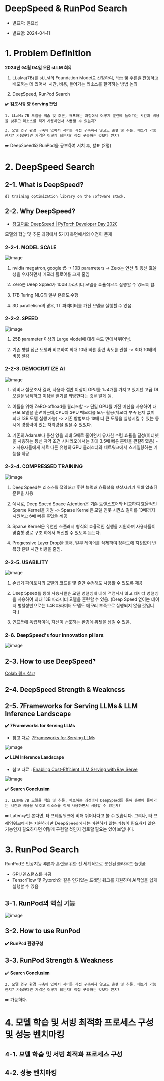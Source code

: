 # DeepSpeed & RunPod Search

- 발표자: 윤요섭

- 발표일: 2024-04-11

# 1. Problem Definition

**2024년 04월 04일 오전 sLLM 회의**

1. LLaMa(7B)를 sLLM의 Foundation Model로 선정하여, 학습 및 추론을 진행하고 배포하는 데 있어서, 시간, 비용, 들어가는 리소스를 절약하는 방법 논의

2. DeepSpeed, RunPod Search 

**✔️ 검토사항 중 Serving 관련**

```
1. LLaMa 7B 모델을 학습 및 추론, 배포하는 과정에서 어떻게 훈련에 들어가는 시간과 비용을 낮추고 리소스를 적게 사용하면서 사용할 수 있는지?

2. 모델 연구 환경 구축에 있어서 서버를 직접 구축하지 않고도 훈련 및 추론, 배포가 가능한지? 가능하다면 가격은 어떻게 되는지? 직접 구축하는 것보다 싼지?
```

➡️ DeepSpeed와 RunPod을 공부하여 서치 후, 발표 (2명)

# 2. DeepSpeed Search

## 2-1. What is DeepSpeed?

```
dl training optimization library on the software stack. 
```

## 2-2. Why DeepSpeed?

- [참고자료: DeepSpeed | PyTorch Developer Day 2020](https://www.youtube.com/watch?v=ovQC7FqXHXk)

모델의 학습 및 추론 과정에서 5가지 측면에서의 이점이 존재

### 2-2-1. MODEL SCALE

![image](https://github.com/yunyoseob/yunyoseob/assets/81727895/9258830b-7f14-4326-be57-162733188430)

1. nvidia megatron, google t5 -> 10B parameters -> Zero는 연산 및 통신 효율성을 유지하면서 메모리 플로어를 크게 줄임

2. Zero는 Deep Spped가 100B 파라미터 모델을 효율적으로 실행할 수 있도록 함.

3. 17B Turing NLG의 일부 훈련도 수행

5. 3D parallelism의 경우, 1T 파라미터를 가진 모델을 실행할 수 있음.

### 2-2-2. SPEED

![image](https://github.com/yunyoseob/yunyoseob/assets/81727895/dae4a720-29f4-4a50-8d57-a3a6a6732450)

1. 25B parameter 이상의 Large Model에 대해 속도 면에서 뛰어남.

2. 기존 병렬 접근 모델과 비교하여 최대 10배 빠른 훈련 속도를 관찰 -> 최대 10배의 비용 절감

### 2-2-3. DEMOCRATIZE AI

![image](https://github.com/yunyoseob/yunyoseob/assets/81727895/14a3364c-1fd9-434c-b151-e3545b8dd8ad)

1. 웨비나 설문조사 결과, 사용자 절반 이상이 GPU를 1~4개를 가지고 있지만 고급 DL 모델을 탐색하고 이점을 얻기를 희망한다는 것을 알게 됨.

2. 이들을 위해 ZeRO-offload를 릴리즈함 -> 단일 GPU를 가진 머신을 사용하여 대규모 모델을 훈련하는데,CPU와 GPU 메모리를 모두 활용(메모리 부족 문제 없이 최대 13B 모델 실행 가능) -> 기존 방법보다 10배 더 큰 모델을 실행시킬 수 있는 동시에 경쟁력이 있는 처리량을 얻을 수 있었다.

3. 기존의 Adam보다 통신 양을 최대 5배로 줄이면서 유사한 수렴 효율을 달성(이더넷을 사용하는 통신 제약 조건 시나리오에서는 최대 3.5배 빠른 훈련을 관찰하였음) -> 사용자들에게 서로 다른 유형의 GPU 클러스터와 네트워크에서 스케일링하는 기능을 제공 

### 2-2-4. COMPRESSED TRAINING

![image](https://github.com/yunyoseob/yunyoseob/assets/81727895/982ee823-b9ff-4d29-8e16-770f7ce34c34)

1. Deep Speed는 리소스를 절약하고 훈련 능력과 효율성을 향상시키기 위해 압축된 훈련을 사용

2. 예시로, Deep Speed Space Attention은 기존 트랜스포머와 비교하여 효율적인 Sparse Kernel을 지원 -> Sparse Kernel은 모델 인풋 시퀀스 길이를 10배까지 지원하고 6배 빠른 훈련을 제공

3. Sparse Kernel은 유연한 스플래시 형식의 효율적인 실행을 지원하며 사용자들이 맞춤형 경로 구조 하에서 혁신할 수 있도록 돕는다.

4. Progressive Layer Drop을 통해, 일부 레이어를 삭제하여 정확도에 지장없이 반복당 훈련 시간 비용을 줄임.

### 2-2-5. USABILITY

![image](https://github.com/yunyoseob/yunyoseob/assets/81727895/8aca5185-cb5c-40f3-8b6d-4465ae82c6d1)

1. 손쉽게 파이토치의 모델의 코드를 몇 줄만 수정해도 사용할 수 있도록 제공

2. Deep Speed를 통해 사용자들은 모델 병렬성에 대해 걱정하지 않고 데이터 병렬성을 사용하여 최대 13B 파라미터 모델을 훈련할 수 있음. (Deep Speed 없이는 데이터 병렬성만으로는 1.4B 파라미터 모델도 메모리 부족으로 실행되지 않을 것입니다.)

3. 인프라에 독립적이며, 자신이 선호하는 환경에 위젯을 남길 수 있음.

### 2-6. DeepSpeed's four innovation pillars

![image](https://github.com/yunyoseob/Self_Study/assets/81727895/d85ec013-be52-48ed-9214-9a8c6c222465)


## 2-3. How to use DeepSpeed?

[Colab 링크 참고](https://colab.research.google.com/drive/11YHeF72RDCqzZ2dN-w9T-viB4DQt7nCF?usp=sharing)

## 2-4. DeepSpeed Strength & Weakness


## 2-5. 7Frameworks for Serving LLMs & LLM Inference Landscape

**✔️ 7Frameworks for Serving LLMs**

- 참고 자료: [7Frameworks for Serving LLMs](https://betterprogramming.pub/frameworks-for-serving-llms-60b7f7b23407)

![image](https://github.com/yunyoseob/yunyoseob/assets/81727895/e8e76a6f-a304-46a2-a6a6-718cbe70fb16)

**✔️ LLM Inference Landscape**

- 참고 자료 : [Enabling Cost-Efficient LLM Serving with Ray Serve](https://www.youtube.com/watch?v=TJ5K1CO9Wbs)

![image](https://github.com/yunyoseob/yunyoseob/assets/81727895/77166077-db4d-4c95-ab93-4bf1b86c45d0)


✔️ **Search Conclusion**

```
1. LLaMa 7B 모델을 학습 및 추론, 배포하는 과정에서 DeepSpeed를 통해 훈련에 들어가는 시간과 비용을 낮추고 리소스를 적게 사용하면서 사용할 수 있는지?
```

➡️ Latency만 본다면, 타 프레임워크에 비해 뛰어나다고 볼 수 있습니다. 그러나, 타 프레임워크에서는 지원하지만 DeepSpeed에서는 지원하지 않는 기능이 필요하지 않은 기능인지 필요하다면 어떻게 구현할 것인지 검토할 필요는 있어 보입니다.


# 3. RunPod Search

RunPod은 인공지능 추론과 훈련을 위한 전 세계적으로 분산된 클라우드 플랫폼

- GPU 인스턴스를 제공
- TensorFlow 및 Pytorch와 같은 인기있는 프레임 워크를 지원하며 AI작업을 쉽게 실행할 수 있음

## 3-1. RunPod의 핵심 기능

![image](https://github.com/yunyoseob/Self_Study/assets/81727895/6112d78f-2029-4e32-b012-eb638c6613a2)

## 3-2. How to use RunPod

**✔️ RunPod 환경구성**


## 3-3. RunPod Strength & Weakness


✔️ **Search Conclusion**

```
2. 모델 연구 환경 구축에 있어서 서버를 직접 구축하지 않고도 훈련 및 추론, 배포가 가능한지? 가능하다면 가격은 어떻게 되는지? 직접 구축하는 것보다 싼지?
```

➡️ 가능하다. 

# 4. 모델 학습 및 서빙 최적화 프로세스 구성 및 성능 벤치마킹

## 4-1. 모델 학습 및 서빙 최적화 프로세스 구성


## 4-2. 성능 벤치마킹
